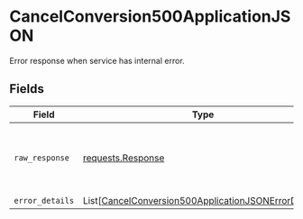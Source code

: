 # CancelConversion500ApplicationJSON

Error response when service has internal error.


## Fields

| Field                                                                                                                         | Type                                                                                                                          | Required                                                                                                                      | Description                                                                                                                   |
| ----------------------------------------------------------------------------------------------------------------------------- | ----------------------------------------------------------------------------------------------------------------------------- | ----------------------------------------------------------------------------------------------------------------------------- | ----------------------------------------------------------------------------------------------------------------------------- |
| `raw_response`                                                                                                                | [requests.Response](https://requests.readthedocs.io/en/latest/api/#requests.Response)                                         | :heavy_minus_sign:                                                                                                            | Raw HTTP response; suitable for custom response parsing                                                                       |
| `error_details`                                                                                                               | List[[CancelConversion500ApplicationJSONErrorDetails](../../models/errors/cancelconversion500applicationjsonerrordetails.md)] | :heavy_minus_sign:                                                                                                            | N/A                                                                                                                           |